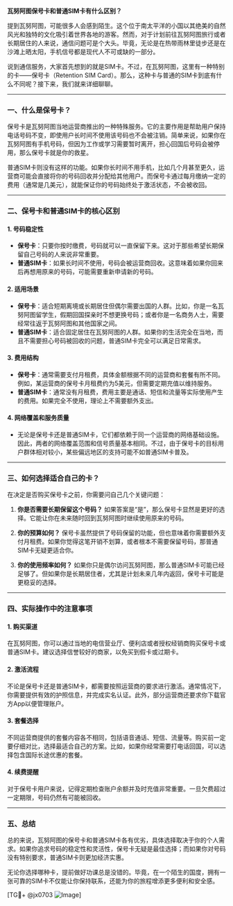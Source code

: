 **瓦努阿图保号卡和普通SIM卡有什么区别？**

提到瓦努阿图，可能很多人会感到陌生。这个位于南太平洋的小国以其绝美的自然风光和独特的文化吸引着世界各地的游客。然而，对于计划前往瓦努阿图旅行或者长期居住的人来说，通信问题可是个大头。毕竟，无论是在热带雨林里徒步还是在沙滩上晒太阳，手机信号都是现代人不可或缺的一部分。

说到通信服务，大家首先想到的就是SIM卡。不过，在瓦努阿图，这里有一种特别的卡——保号卡（Retention SIM Card）。那么，这种卡与普通的SIM卡到底有什么不同呢？接下来，我们就来详细聊聊。

---

### **一、什么是保号卡？**

保号卡是瓦努阿图当地运营商推出的一种特殊服务。它的主要作用是帮助用户保持电话号码不变，即使用户长时间不使用该号码也不会被注销。简单来说，如果你在瓦努阿图有手机号码，但因为工作或学习需要暂时离开，担心回国后号码会被停用，那么保号卡就是你的救星。

普通SIM卡则没有这样的功能。如果你长时间不用手机，比如几个月甚至更久，运营商可能会直接将你的号码回收并分配给其他用户。而保号卡通过每月缴纳一定的费用（通常是几美元），就能保证你的号码始终处于激活状态，不会被收回。

---

### **二、保号卡和普通SIM卡的核心区别**

#### 1. **号码稳定性**
   - **保号卡**：只要你按时缴费，号码就可以一直保留下来。这对于那些希望长期保留自己号码的人来说非常重要。
   - **普通SIM卡**：如果长时间不使用，号码会被运营商回收。这意味着如果你回来后再想用原来的号码，可能需要重新申请新的号码。

#### 2. **适用场景**
   - **保号卡**：适合短期离境或长期居住但偶尔需要出国的人群。比如，你是一名瓦努阿图留学生，假期回国探亲时不想更换号码；或者你是一名商务人士，需要经常往返于瓦努阿图和其他国家之间。
   - **普通SIM卡**：适合固定居住在瓦努阿图的人群。如果你的生活完全在当地，而且不需要担心号码被回收的问题，普通SIM卡完全可以满足日常需求。

#### 3. **费用结构**
   - **保号卡**：通常需要支付月租费，具体金额根据不同的运营商和套餐有所不同。例如，某运营商的保号卡月租费约为5美元，但需要定期充值以维持服务。
   - **普通SIM卡**：通常没有月租费，费用主要是通话、短信和流量等实际使用产生的费用。如果完全不使用，理论上不需要额外支出。

#### 4. **网络覆盖和服务质量**
   - 无论是保号卡还是普通SIM卡，它们都依赖于同一个运营商的网络基础设施。因此，两者的网络覆盖范围和信号质量基本相同。不过，由于保号卡的目标用户群体相对较小，某些偏远地区的支持可能不如普通SIM卡普及。

---

### **三、如何选择适合自己的卡？**

在决定是否购买保号卡之前，你需要问自己几个关键问题：

1. **你是否需要长期保留这个号码？**
   如果答案是“是”，那么保号卡显然是更好的选择。它能让你在未来随时回到瓦努阿图时继续使用原来的号码。

2. **你的预算如何？**
   保号卡虽然提供了号码保留的功能，但也意味着你需要额外支付月租费。如果你觉得这笔开销不划算，或者根本不需要保留号码，那普通SIM卡无疑更适合你。

3. **你的使用频率如何？**
   如果你只是偶尔访问瓦努阿图，那么普通SIM卡可能已经足够了。但如果你是长期居住者，尤其是计划未来几年内返回，保号卡可能是更稳妥的选择。

---

### **四、实际操作中的注意事项**

#### 1. **购买渠道**
   在瓦努阿图，你可以通过当地的电信营业厅、便利店或者授权经销商购买保号卡或普通SIM卡。建议选择信誉较好的商家，以免买到假卡或过期卡。

#### 2. **激活流程**
   不论是保号卡还是普通SIM卡，都需要按照运营商的要求进行激活。通常情况下，你需要提供有效的护照信息，并完成实名认证。此外，部分运营商还要求你下载官方App以便管理账户。

#### 3. **套餐选择**
   不同运营商提供的套餐内容各不相同，包括语音通话、短信、流量等。购买前一定要仔细对比，选择最适合自己的方案。比如，如果你经常需要打电话回国，可以选择包含国际长途优惠的套餐。

#### 4. **续费提醒**
   对于保号卡用户来说，记得定期检查账户余额并及时充值非常重要。一旦欠费超过一定期限，号码仍然有可能被回收。

---

### **五、总结**

总的来说，瓦努阿图的保号卡和普通SIM卡各有优劣，具体选择取决于你的个人需求。如果你追求号码的稳定性和灵活性，保号卡无疑是最佳选择；而如果你对号码没有特别要求，普通SIM卡则更加经济实惠。

无论你选择哪种卡，提前做好功课总是没错的。毕竟，在一个陌生的国度，拥有一张可靠的SIM卡不仅能让你保持联系，还能为你的旅程增添更多便利和安全感。

[TG💪+ @jx0703 ![Image](https://github.com/user-attachments/assets/dbca1d08-cadb-493c-b0ec-ad6f7a83f270)]